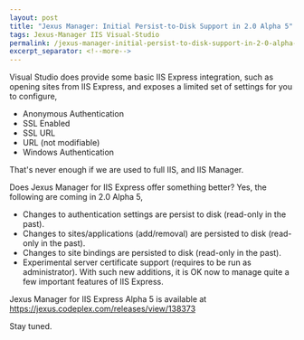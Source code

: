 ```yaml
---
layout: post
title: "Jexus Manager: Initial Persist-to-Disk Support in 2.0 Alpha 5"
tags: Jexus-Manager IIS Visual-Studio
permalink: /jexus-manager-initial-persist-to-disk-support-in-2-0-alpha-5-a022b5935f64
excerpt_separator: <!--more-->
---
```

Visual Studio does provide some basic IIS Express integration, such as opening sites from IIS Express, and exposes a limited set of settings for you to configure,

* Anonymous Authentication
* SSL Enabled
* SSL URL
* URL (not modifiable)
* Windows Authentication

That's never enough if we are used to full IIS, and IIS Manager.
<!--more-->

Does Jexus Manager for IIS Express offer something better? Yes, the following are coming in 2.0 Alpha 5,

* Changes to authentication settings are persist to disk (read-only in the past).
* Changes to sites/applications (add/removal) are persisted to disk (read-only in the past).
* Changes to site bindings are persisted to disk (read-only in the past).
* Experimental server certificate support (requires to be run as administrator).
With such new additions, it is OK now to manage quite a few important features of IIS Express.

Jexus Manager for IIS Express Alpha 5 is available at https://jexus.codeplex.com/releases/view/138373

Stay tuned.
